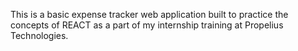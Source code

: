 This is a basic expense tracker web application built to practice the concepts of REACT as a part of my internship training at Propelius Technologies.
